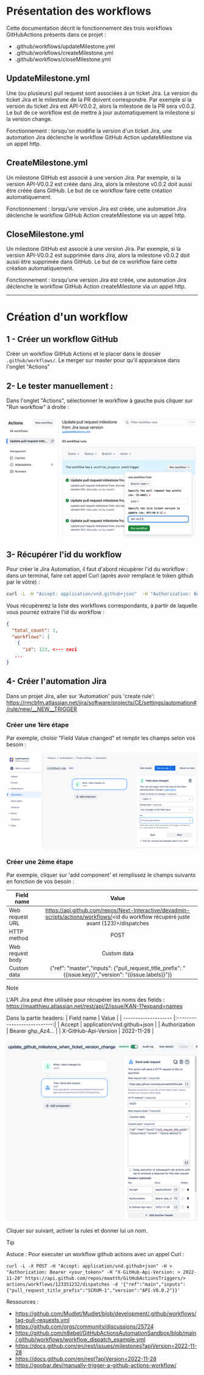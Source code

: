# Présentation des workflows
  Cette documentation décrit le fonctionnement des trois workflows GitHubActions présents dans ce projet :
- .github/workflows/updateMilestone.yml
- .github/workflows/createMilestone.yml
- .github/workflows/closeMilestone.yml

## UpdateMilestone.yml

Une (ou plusieurs) pull request sont associées à un ticket Jira. La version du ticket Jira et le milestone de la PR doivent correspondre. Par exemple si la version du ticket Jira est API-V0.0.2, alors la milestone de la PR sera v0.0.2. Le but de ce workflow est de mettre à jour automatiquement la milestone si la version change.


Fonctionnement : lorsqu'on modifie la version d'un ticket Jira, une automation Jira déclenche le workflow GitHub Action updateMilestone via un appel http.

## CreateMilestone.yml
Un milestone GitHub est associé à une version Jira. Par exemple, si la version API-V0.0.2 est créée dans Jira, alors la milestone v0.0.2 doit aussi être créée dans GitHub. Le but de ce workflow faire cette création automatiquement.

Fonctionnement : lorsqu'une version Jira est créée, une automation Jira déclenche le workflow GitHub Action createMilestone via un appel http.

## CloseMilestone.yml
Un milestone GitHub est associé à une version Jira. Par exemple, si la version API-V0.0.2 est supprimée dans Jira, alors la milestone v0.0.2 doit aussi être supprimée dans GitHub. Le but de ce workflow faire cette création automatiquement.

Fonctionnement : lorsqu'une version Jira est créée, une automation Jira déclenche le workflow GitHub Action createMilestone via un appel http.


---
# Création d'un workflow

## 1 - Créer un workflow GitHub
Créer un workflow GitHub Actions et le placer dans le dossier `.github/workflows/`.
Le merger sur master pour qu'il apparaisse dans l'onglet "Actions"

## 2- Le tester manuellement :
Dans l'onglet "Actions", sélectionner le workflow à gauche puis cliquer sur "Run workflow" à droite :

![alt text](readme-assets/update-milestone-manual-run.png)


## 3- Récupérer l'id du workflow
Pour créer le Jira Automation, il faut d'abord récupèrer l'id du workflow : dans un terminal, faire cet appel Curl (après avoir remplacé le token github par le vôtre) :

```bash 
curl -L -H "Accept: application/vnd.github+json"  -H "Authorization: Bearer <token>" -H "X-GitHub-Api-Version: 2022-11-28" https://api.github.com/repos/Next-Interactive/devadmin-scripts/actions/workflows
```

Vous récupèrerez la liste des workflows correspondants, à partir de laquelle vous pourrez extraire l'id du workflow : 
```JSON
{
  "total_count": 1,
  "workflows": [
    {
      "id": 123, <--- ceci
   ...
}
```


## 4- Créer l'automation Jira

Dans un projet Jira, aller sur 'Automation' puis 'create rule':
https://rmcbfm.atlassian.net/jira/software/projects/CE/settings/automation#/rule/new/__NEW__TRIGGER 

### Créer une 1ère étape
Par exemple, choisir "Field Value changed" et remplir les champs selon vos besoin :

![1st step](readme-assets/update-milestone-1st-step-automation.png)


### Créer une 2ème étape
Par exemple, cliquer sur 'add component' et remplissez le champs suivants en fonction de vos besoin : 

| Field name        | Value                       |
| ------------------|:---------------------------:|
| Web request URL   | https://api.github.com/repos/Next-Interactive/devadmin-scripts/actions/workflows/<id du workflow récupèré juste avant (123)>/dispatches |
| HTTP method       | POST           |
| Web request body  | Custom data           |
| Custom data       |  {"ref": "master","inputs": {"pull_request_title_prefix": "{{issue.key}}","version": "{{issue.labels}}"}} |

> [!NOTE]
> L'API Jira peut être utilisée pour récupérer les noms des fields : 
> https://maatthieu.atlassian.net/rest/api/2/issue/KAN-1?expand=names

Dans la partie headers:
| Field name           | Value                       |
| -------------------- |:---------------------------:|
| Accept               | application/vnd.github+json |
| Authorization        | Bearer ghp_Az4...           |
| X-GitHub-Api-Version | 2022-11-28                  |


![1st step](readme-assets/update-milestone-2nd-step-automation.png)
 
Cliquer sur suivant, activer la rules et donner lui un nom.

> [!TIP]
> Astuce : Pour executer un workflow github actions avec un appel Curl :
>```
> curl -L -X POST -H "Accept: application/vnd.github+json" -H > "Authorization: Bearer <your_token>" -H "X-GitHub-Api-Version: > 2022-11-28" https://api.github.com/repos/maatth/GitHubActionsTriggers/> actions/workflows/123351232/dispatches -d '{"ref":"main","inputs":{"pull_request_title_prefix":"SCRUM-1","version":"API-V0.0.2"}}'
> ```

Ressources : 
- https://github.com/Mudlet/Mudlet/blob/development/.github/workflows/tag-pull-requests.yml
- https://github.com/orgs/community/discussions/25724
- https://github.com/n8ebel/GitHubActionsAutomationSandbox/blob/main/.github/workflows/workflow_dispatch_example.yml
- https://docs.github.com/en/rest/issues/milestones?apiVersion=2022-11-28
- https://docs.github.com/en/rest?apiVersion=2022-11-28
- https://goobar.dev/manually-trigger-a-github-actions-workflow/